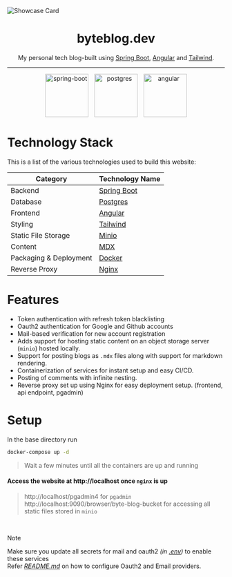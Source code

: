 ![Showcase Card](https://github.com/user-attachments/assets/2f2b1fa5-268b-42e8-a570-61916ab6c8a7)


<div align="center">

# byteblog.dev

My personal tech blog-built using [Spring Boot](https://spring.io/projects/spring-boot), [Angular](https://angular.dev/) and [Tailwind](https://tailwindcss.com/).

</div>

---

<p align="center">
<img src="https://github.com/user-attachments/assets/dee1f8a0-8d17-47a8-8380-80da3592fe8c" alt="spring-boot" style="width: 100px; height: 100px"> <img src="https://github.com/user-attachments/assets/cd4d9a83-d600-488d-95e0-cb6b3f00acd6" alt="postgres" style="width: 100px; height: 100px"> <img src="https://github.com/user-attachments/assets/83dff3f3-0d67-4f09-892f-6be7c8dec65c" alt="angular" style="width: 100px; height: 100px">
</p>

# Technology Stack

This is a list of the various technologies used to build this website:

| Category               | Technology Name                                                                                    |
| ---------------------- | -------------------------------------------------------------------------------------------------- |
| Backend                | [Spring Boot](https://spring.io/projects/spring-boot)                                              |
| Database               | [Postgres](https://www.postgresql.org/)                                                            |
| Frontend               | [Angular](https://angular.dev/)                                                                    |
| Styling                | [Tailwind](https://tailwindcss.com)                                                                |
| Static File Storage    | [Minio](https://min.io/)                                                                           |
| Content                | [MDX](https://mdxjs.com/)                                                                          |
| Packaging & Deployment | [Docker](https://www.docker.com/)                                                                  |
| Reverse Proxy          | [Nginx](https://www.nginx.com/)                                                                  |

# Features

- Token authentication with refresh token blacklisting
- Oauth2 authentication for Google and Github accounts
- Mail-based verification for new account registration
- Adds support for hosting static content on an object storage server (`minio`) hosted locally.
- Support for posting blogs as `.mdx` files along with support for markdown rendering.
- Containerization of services for instant setup and easy CI/CD.
- Posting of comments with infinite nesting.
- Reverse proxy set up using Nginx for easy deployment setup. (frontend, api endpoint, pgadmin)

# Setup

In the base directory run

```bash
docker-compose up -d
```

> Wait a few minutes until all the containers are up and running

#### Access the website at http://localhost once `nginx` is up

> http://localhost/pgadmin4 for `pgadmin`
> </br>
> http://localhost:9090/browser/byte-blog-bucket for accessing all static files stored in `minio`

</br>

> [!Note]
> Make sure you update all secrets for mail and oauth2 *(in [.env](.env))* to enable these services
> </br>
> Refer *[README.md](backend/byteBlog/README.md)* on how to configure Oauth2 and Email providers.
